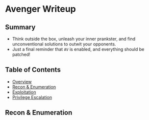 # Avenger Writeup


## Summary
- Think outside the box, unleash your inner prankster, and find unconventional solutions to outwit your opponents.
- Just a final reminder that `AV` is enabled, and everything should be patched!

## Table of Contents
- [Overview](#overview)
- [Recon & Enumeration](#enumeration)
- [Exploitation](#exploitation)
- [Privilege Escalation](#privilege-escalation)


## Recon & Enumeration

